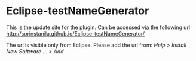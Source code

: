 Eclipse-testNameGenerator
=========================

This is the update site for the plugin. Can be accessed via the following url http://sorinstanila.github.io/Eclipse-testNameGenerator/

The url is visible only from Eclipse. Please add the url from: <i>Help > Install New Software ... > Add</i>
